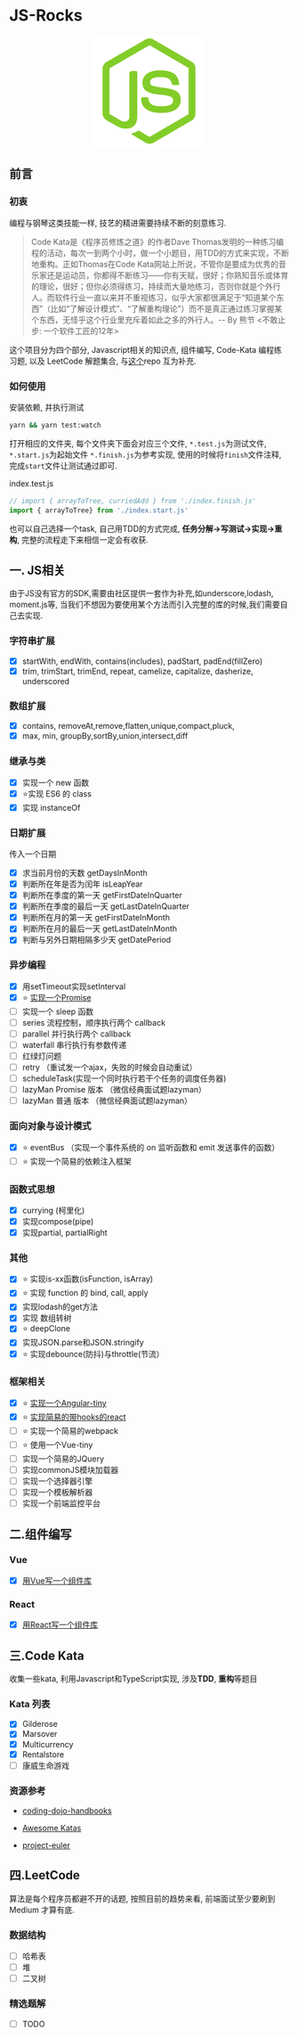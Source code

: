 # JS-Rocks

<p align="center">
  <a href="#">
    <img width="200" src="./assets/js-rock.png"></img>
  </a>
</p>

## 前言

### 初衷

编程与钢琴这类技能一样, 技艺的精进需要持续不断的刻意练习.  

> Code Kata是《程序员修炼之道》的作者Dave Thomas发明的一种练习编程的活动，每次一到两个小时，做一个小题目，用TDD的方式来实现，不断地重构。正如Thomas在Code Kata网站上所说，不管你是要成为优秀的音乐家还是运动员，你都得不断练习——你有天赋，很好；你熟知音乐或体育的理论，很好；但你必须得练习，持续而大量地练习，否则你就是个外行人。而软件行业一直以来并不重视练习，似乎大家都很满足于“知道某个东西”（比如“了解设计模式”、“了解重构理论”）而不是真正通过练习掌握某个东西，无怪乎这个行业里充斥着如此之多的外行人。-- By 熊节 <不敢止步: 一个软件工匠的12年>

这个项目分为四个部分, Javascript相关的知识点, 组件编写, Code-Kata 编程练习题, 以及 LeetCode 解题集合, 与[这个](https://github.com/chenxiaoyao6228/blog)repo 互为补充.

### 如何使用

安装依赖, 并执行测试

```bash
yarn && yarn test:watch
```

打开相应的文件夹, 每个文件夹下面会对应三个文件, `*.test.js`为测试文件, `*.start.js`为起始文件 `*.finish.js`为参考实现, 使用的时候将`finish`文件注释, 完成`start`文件让测试通过即可.

index.test.js

```js
// import { arrayToTree, curriedAdd } from './index.finish.js'
import { arrayToTree} from './index.start.js'
```

也可以自己选择一个task, 自己用TDD的方式完成, **任务分解->写测试->实现->重构**, 完整的流程走下来相信一定会有收获.

## 一. JS相关

由于JS没有官方的SDK,需要由社区提供一套作为补充,如underscore,lodash, moment.js等, 当我们不想因为要使用某个方法而引入完整的库的时候,我们需要自己去实现.

### 字符串扩展

- [x] startWith, endWith, contains(includes), padStart, padEnd(fillZero)
- [x] trim, trimStart, trimEnd, repeat, camelize, capitalize, dasherize, underscored

### 数组扩展

- [x] contains, removeAt,remove,flatten,unique,compact,pluck,
- [x] max, min,  groupBy,sortBy,union,intersect,diff

### 继承与类

- [x] 实现一个 new 函数
- [x] ⭐实现 ES6 的 class
- [x] 实现 instanceOf

### 日期扩展

传入一个日期

- [x] 求当前月份的天数 getDaysInMonth
- [x] 判断所在年是否为闰年 isLeapYear
- [x] 判断所在季度的第一天 getFirstDateInQuarter
- [x] 判断所在季度的最后一天 getLastDateInQuarter
- [x] 判断所在月的第一天 getFirstDateInMonth
- [x] 判断所在月的最后一天 getLastDateInMonth
- [x] 判断与另外日期相隔多少天 getDatePeriod

### 异步编程

- [x] 用setTimeout实现setInterval
- [x] ⭐ [实现一个Promise](https://github.com/chenxiaoyao6228/js-rocks/tree/feat-promise/js-related/promise-tiny)
- [ ] 实现一个 sleep 函数
- [ ] series 流程控制，顺序执行两个 callback
- [ ] parallel 并行执行两个 callback
- [ ] waterfall 串行执行有参数传递
- [ ] 红绿灯问题
- [ ] retry （重试发一个ajax，失败的时候会自动重试）
- [ ] scheduleTask(实现一个同时执行若干个任务的调度任务器)
- [ ] lazyMan Promise 版本 （微信经典面试题lazyman）
- [ ] lazyMan 普通 版本 （微信经典面试题lazyman）

### 面向对象与设计模式

- [x] ⭐ eventBus （实现一个事件系统的 on 监听函数和 emit 发送事件的函数）
- [ ] ⭐ 实现一个简易的依赖注入框架

### 函数式思想

- [x] currying (柯里化)
- [x] 实现compose(pipe)
- [x] 实现partial, partialRight

### 其他

- [x] ⭐ 实现is-xx函数(isFunction, isArray)
- [x] ⭐ 实现 function 的 bind, call, apply
- [x] 实现lodash的get方法
- [x] 实现 数组转树
- [x] ⭐ deepClone
- [x] 实现JSON.parse和JSON.stringify
- [x] ⭐ 实现debounce(防抖)与throttle(节流）

### 框架相关

- [x] ⭐ [实现一个Angular-tiny](https://github.com/chenxiaoyao6228/angular-tiny)
- [x] ⭐ [实现简易的带hooks的react](https://github.com/chenxiaoyao6228/york/tree/master/packages/facade)
- [ ] ⭐ 实现一个简易的webpack
- [ ] ⭐ 使用一个Vue-tiny
- [ ] 实现一个简易的JQuery
- [ ] 实现commonJS模块加载器
- [ ] 实现一个选择器引擎
- [ ] 实现一个模板解析器
- [ ] 实现一个前端监控平台

## 二.组件编写

### Vue

- [x] [用Vue写一个组件库](https://github.com/chenxiaoyao6228/graceful-ui)

### React

- [x]  [用React写一个组件库](https://chenxiaoyao6228.github.io/one-ui)

## 三.Code Kata

收集一些kata, 利用Javascript和TypeScript实现, 涉及**TDD**, **重构**等题目

### Kata 列表

- [x] Gilderose
- [x] Marsover
- [x] Multicurrency
- [x] Rentalstore
- [ ] 康威生命游戏

### 资源参考

- [coding-dojo-handbooks](https://www.amazon.com/Coding-Dojo-Handbook-Emily-Bache/dp/919811803X)

- [Awesome Katas](https://github.com/gamontal/awesome-katas)

- [project-euler](https://www.freecodecamp.org/learn/coding-interview-prep/project-euler)

## 四.LeetCode

算法是每个程序员都避不开的话题, 按照目前的趋势来看, 前端面试至少要刷到 Medium 才算有底.

### 数据结构

- [ ] 哈希表
- [ ] 堆
- [ ] 二叉树

### 精选题解

- [ ] TODO
